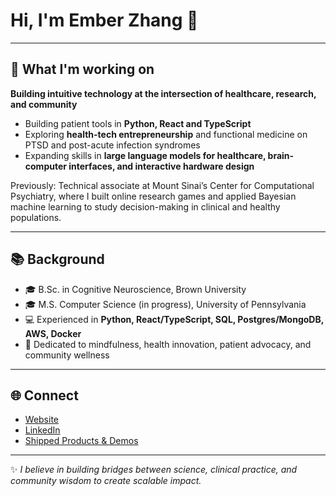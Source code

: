 # Hi, I'm Ember Zhang 👋

---

## 🚀 What I'm working on

**Building intuitive technology at the intersection of healthcare, research, and community**  

- Building patient tools in **Python, React and TypeScript**  
- Exploring **health-tech entrepreneurship** and functional medicine on PTSD and post-acute infection syndromes
- Expanding skills in **large language models for healthcare, brain-computer interfaces, and interactive hardware design**

Previously: Technical associate at Mount Sinai’s Center for Computational Psychiatry, where I built online research games and applied Bayesian machine learning to study decision-making in clinical and healthy populations.

---

## 📚 Background
- 🎓 B.Sc. in Cognitive Neuroscience, Brown University  
- 🎓 M.S. Computer Science (in progress), University of Pennsylvania
- 💻 Experienced in **Python, React/TypeScript, SQL, Postgres/MongoDB, AWS, Docker**  
- 🧘 Dedicated to mindfulness, health innovation, patient advocacy, and community wellness

---

## 🌐 Connect
- [Website](https://emberzhang.com)  
- [LinkedIn](https://linkedin.com/in/emberzhang)  
- [Shipped Products & Demos](https://emberlzhang.github.io)

---

✨ *I believe in building bridges between science, clinical practice, and community wisdom to create scalable impact.*
